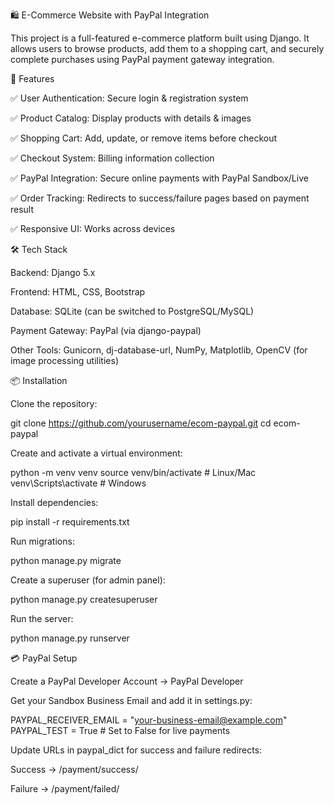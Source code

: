 🛍️ E-Commerce Website with PayPal Integration

This project is a full-featured e-commerce platform built using Django. It allows users to browse products, add them to a shopping cart, and securely complete purchases using PayPal payment gateway integration.

🚀 Features

✅ User Authentication: Secure login & registration system

✅ Product Catalog: Display products with details & images

✅ Shopping Cart: Add, update, or remove items before checkout

✅ Checkout System: Billing information collection

✅ PayPal Integration: Secure online payments with PayPal Sandbox/Live

✅ Order Tracking: Redirects to success/failure pages based on payment result

✅ Responsive UI: Works across devices

🛠️ Tech Stack

Backend: Django 5.x

Frontend: HTML, CSS, Bootstrap

Database: SQLite (can be switched to PostgreSQL/MySQL)

Payment Gateway: PayPal (via django-paypal)

Other Tools: Gunicorn, dj-database-url, NumPy, Matplotlib, OpenCV (for image processing utilities)

📦 Installation

Clone the repository:

git clone https://github.com/yourusername/ecom-paypal.git
cd ecom-paypal


Create and activate a virtual environment:

python -m venv venv
source venv/bin/activate   # Linux/Mac
venv\Scripts\activate      # Windows


Install dependencies:

pip install -r requirements.txt


Run migrations:

python manage.py migrate


Create a superuser (for admin panel):

python manage.py createsuperuser


Run the server:

python manage.py runserver

💳 PayPal Setup

Create a PayPal Developer Account → PayPal Developer

Get your Sandbox Business Email and add it in settings.py:

PAYPAL_RECEIVER_EMAIL = "your-business-email@example.com"
PAYPAL_TEST = True  # Set to False for live payments


Update URLs in paypal_dict for success and failure redirects:

Success → /payment/success/

Failure → /payment/failed/
